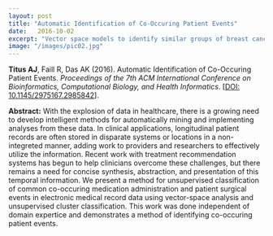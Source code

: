 ```yaml
---
layout: post
title: "Automatic Identification of Co-Occuring Patient Events"
date:   2016-10-02
excerpt: "Vector space models to identify similar groups of breast cancer patients based on treatment histories."
image: "/images/pic02.jpg"
---
```


**Titus AJ**, Faill R, Das AK (2016). Automatic Identification of Co-Occuring Patient Events. *Proceedings of the 7th ACM International Conference on Bioinformatics, Computational Biology, and Health Informatics*. [[DOI: 10.1145/2975167.2985842](http://doi.org/10.1145/2975167.2985842)].

**Abstract:** With the explosion of data in healthcare, there is a growing need to develop intelligent methods for automatically mining and implementing analyses from these data. In clinical applications, longitudinal patient records are often stored in disparate systems or locations in a non-integreted manner, adding work to providers and researchers to effectively utilize the information. Recent work with treatment recommendation systems has begun to help clinicians overcome these challenges, but there remains a need for concise synthesis, abstraction, and presentation of this temporal information. We present a method for unsupervised classification of common co-occuring medication administration and patient surgical events in electronic medical record data using vector-space analysis and unsupervised cluster classification. This work was done independent of domain expertice and demonstrates a method of identifying co-occuring patient events.
